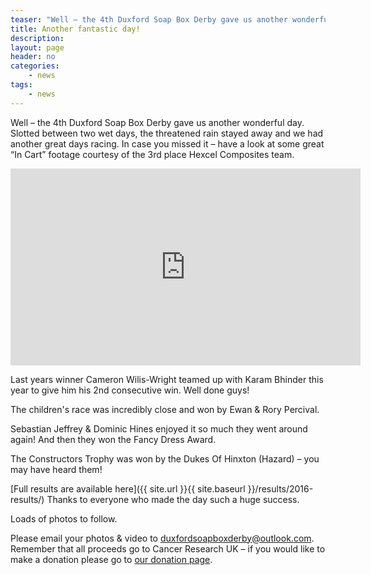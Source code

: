 ```yaml
---
teaser: "Well – the 4th Duxford Soap Box Derby gave us another wonderful day"
title: Another fantastic day!
description:
layout: page
header: no
categories:
    - news
tags:
    - news
---
```


Well – the 4th Duxford Soap Box Derby gave us another wonderful day. Slotted between two wet days, the threatened rain stayed away and we had another great days racing. In case you missed it – have a look at some great “In Cart” footage courtesy of the 3rd place Hexcel Composites team.

<iframe width="560" height="315" src="https://www.youtube.com/embed/_IDc77eLM3g" frameborder="0" allow="accelerometer; autoplay; encrypted-media; gyroscope; picture-in-picture" allowfullscreen></iframe>

Last years winner Cameron Wilis-Wright teamed up with Karam Bhinder this year to give him his 2nd consecutive win. Well done guys!

The children's race was incredibly close and won by Ewan & Rory Percival.

Sebastian Jeffrey & Dominic Hines enjoyed it so much they went around again! And then they won the Fancy Dress Award.

The Constructors Trophy was won by the Dukes Of Hinxton (Hazard) – you may have heard them!

[Full results are available here]({{ site.url }}{{ site.baseurl }}/results/2016-results/) Thanks to everyone who made the day such a huge success.

Loads of photos to follow.

Please email your photos & video to [duxfordsoapboxderby@outlook.com](mailto:duxfordsoapboxderby@outlook.com). Remember that all proceeds go to Cancer Research UK – if you would like to make a donation please go to [our donation page](https://www.justgiving.com/fundraising/duxfordsoapboxderby).
